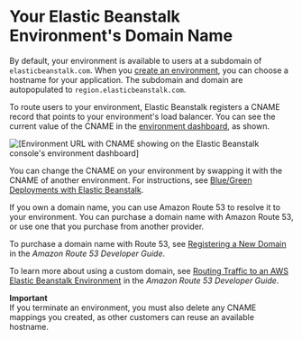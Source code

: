 # Your Elastic Beanstalk Environment's Domain Name<a name="customdomains"></a>

By default, your environment is available to users at a subdomain of `elasticbeanstalk.com`\. When you [create an environment](using-features.environments.md), you can choose a hostname for your application\. The subdomain and domain are autopopulated to `region.elasticbeanstalk.com`\.

To route users to your environment, Elastic Beanstalk registers a CNAME record that points to your environment's load balancer\. You can see the current value of the CNAME in the [environment dashboard](environments-console.md#environments-dashboard), as shown\.

![\[Environment URL with CNAME showing on the Elastic Beanstalk console's environment dashboard\]](http://docs.aws.amazon.com/elasticbeanstalk/latest/dg/images/environment-management-dashboard-url.png)

You can change the CNAME on your environment by swapping it with the CNAME of another environment\. For instructions, see [Blue/Green Deployments with Elastic Beanstalk](using-features.CNAMESwap.md)\.

If you own a domain name, you can use Amazon Route 53 to resolve it to your environment\. You can purchase a domain name with Amazon Route 53, or use one that you purchase from another provider\. 

To purchase a domain name with Route 53, see [Registering a New Domain](https://docs.aws.amazon.com/Route53/latest/DeveloperGuide/domain-register.html) in the *Amazon Route 53 Developer Guide*\.

To learn more about using a custom domain, see [Routing Traffic to an AWS Elastic Beanstalk Environment](https://docs.aws.amazon.com/Route53/latest/DeveloperGuide/routing-to-beanstalk-environment.html) in the *Amazon Route 53 Developer Guide*\.

**Important**  
If you terminate an environment, you must also delete any CNAME mappings you created, as other customers can reuse an available hostname\.